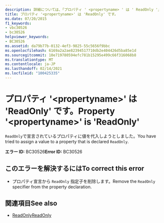 ```yaml
---
description: 詳細については、「プロパティ ' <propertyname> ' は ' ReadOnly '」を参照してください。
title: プロパティ '<propertyname>' は 'ReadOnly' です。
ms.date: 07/20/2015
f1_keywords:
- vbc30526
- bc30526
helpviewer_keywords:
- BC30526
ms.assetid: da79b77b-0132-4ef3-9825-55c5656f9bbc
ms.openlocfilehash: 6169a2a2ae82394517710db2e404426d5ba85e1d
ms.sourcegitcommit: 10e719780594efc781b15295e499c66f316068b8
ms.translationtype: MT
ms.contentlocale: ja-JP
ms.lasthandoff: 02/14/2021
ms.locfileid: "100425335"
---
```

# <a name="property-propertyname-is-readonly"></a><span data-ttu-id="42fb6-103">プロパティ '\<propertyname>' は 'ReadOnly' です。</span><span class="sxs-lookup"><span data-stu-id="42fb6-103">Property '\<propertyname>' is 'ReadOnly'</span></span>

<span data-ttu-id="42fb6-104">`ReadOnly`で宣言されているプロパティに値を代入しようとしました。</span><span class="sxs-lookup"><span data-stu-id="42fb6-104">You have tried to assign a value to a property that is declared `ReadOnly`.</span></span>  
  
 <span data-ttu-id="42fb6-105">**エラー ID:** BC30526</span><span class="sxs-lookup"><span data-stu-id="42fb6-105">**Error ID:** BC30526</span></span>  
  
## <a name="to-correct-this-error"></a><span data-ttu-id="42fb6-106">このエラーを解決するには</span><span class="sxs-lookup"><span data-stu-id="42fb6-106">To correct this error</span></span>  
  
- <span data-ttu-id="42fb6-107">プロパティ宣言から `ReadOnly` 指定子を削除します。</span><span class="sxs-lookup"><span data-stu-id="42fb6-107">Remove the `ReadOnly` specifier from the property declaration.</span></span>  
  
## <a name="see-also"></a><span data-ttu-id="42fb6-108">関連項目</span><span class="sxs-lookup"><span data-stu-id="42fb6-108">See also</span></span>

- [<span data-ttu-id="42fb6-109">ReadOnly</span><span class="sxs-lookup"><span data-stu-id="42fb6-109">ReadOnly</span></span>](../language-reference/modifiers/readonly.md)

